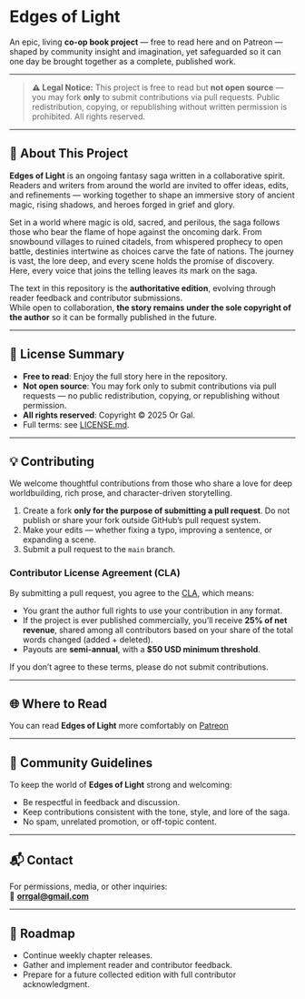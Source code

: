 # Edges of Light

An epic, living **co-op book project** — free to read here and on Patreon — shaped by community insight and imagination, yet safeguarded so it can one day be brought together as a complete, published work.

---

> **⚠ Legal Notice:** This project is free to read but **not open source** — you may fork **only** to submit contributions via pull requests. Public redistribution, copying, or republishing without written permission is prohibited. All rights reserved.

---

## 📖 About This Project

**Edges of Light** is an ongoing fantasy saga written in a collaborative spirit.  
Readers and writers from around the world are invited to offer ideas, edits, and refinements — working together to shape an immersive story of ancient magic, rising shadows, and heroes forged in grief and glory.

Set in a world where magic is old, sacred, and perilous, the saga follows those who bear the flame of hope against the oncoming dark. From snowbound villages to ruined citadels, from whispered prophecy to open battle, destinies intertwine as choices carve the fate of nations. The journey is vast, the lore deep, and every scene holds the promise of discovery. Here, every voice that joins the telling leaves its mark on the saga.

The text in this repository is the **authoritative edition**, evolving through reader feedback and contributor submissions.  
While open to collaboration, **the story remains under the sole copyright of the author** so it can be formally published in the future.

---

## 📜 License Summary

- **Free to read**: Enjoy the full story here in the repository.  
- **Not open source**: You may fork only to submit contributions via pull requests — no public redistribution, copying, or republishing without permission.  
- **All rights reserved**: Copyright © 2025 Or Gal.  
- Full terms: see [LICENSE.md](LICENSE.md).

---

## 💡 Contributing

We welcome thoughtful contributions from those who share a love for deep worldbuilding, rich prose, and character-driven storytelling.

1. Create a fork **only for the purpose of submitting a pull request**. Do not publish or share your fork outside GitHub’s pull request system.  
2. Make your edits — whether fixing a typo, improving a sentence, or expanding a scene.  
3. Submit a pull request to the `main` branch.

### Contributor License Agreement (CLA)

By submitting a pull request, you agree to the [CLA](CLA.md), which means:

- You grant the author full rights to use your contribution in any format.  
- If the project is ever published commercially, you’ll receive **25% of net revenue**, shared among all contributors based on your share of the total words changed (added + deleted).  
- Payouts are **semi-annual**, with a **$50 USD minimum threshold**.  

If you don’t agree to these terms, please do not submit contributions.

---

## 🌐 Where to Read

You can read **Edges of Light** more comfortably on [Patreon](https://patreon.com/edgesoflight)

---

## 🤝 Community Guidelines

To keep the world of **Edges of Light** strong and welcoming:  
- Be respectful in feedback and discussion.  
- Keep contributions consistent with the tone, style, and lore of the saga.  
- No spam, unrelated promotion, or off-topic content.  

---

## 📬 Contact

For permissions, media, or other inquiries:  
📧 **orrgal@gmail.com**

---

## 📅 Roadmap

- Continue weekly chapter releases.  
- Gather and implement reader and contributor feedback.  
- Prepare for a future collected edition with full contributor acknowledgment.  
